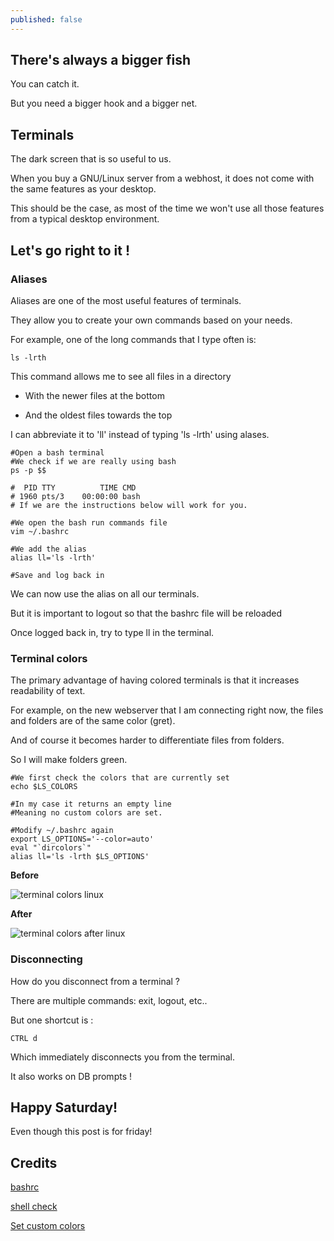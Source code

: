 ```yaml
---
published: false
---
```

## There's always a bigger fish

You can catch it.

But you need a bigger hook and a bigger net.


## Terminals
The dark screen that is so useful to us.

When you buy a GNU/Linux server from a webhost, it does not come with the same features as your desktop.

This should be the case, as most of the time we won't use all those features from a typical desktop environment.

## Let's go right to it !
### Aliases
Aliases are one of the most useful features of terminals.

They allow you to create your own commands based on your needs.

For example, one of the long commands that I type often is:
```
ls -lrth
```

This command allows me to see all files in a directory

- With the newer files at the bottom

- And the oldest files towards the top

I can abbreviate it to 'll' instead of typing 'ls -lrth' using alases.

```
#Open a bash terminal
#We check if we are really using bash
ps -p $$ 

#  PID TTY          TIME CMD
# 1960 pts/3    00:00:00 bash
# If we are the instructions below will work for you.

#We open the bash run commands file
vim ~/.bashrc

#We add the alias
alias ll='ls -lrth'

#Save and log back in
```

We can now use the alias on all our terminals.

But it is important to logout so that the bashrc file will be reloaded

Once logged back in, try to type ll in the terminal.

### Terminal colors
The primary advantage of having colored terminals is that it increases readability of text.

For example, on the new webserver that I am connecting right now, the files and folders are of the same color (gret).

And of course it becomes harder to differentiate files from folders.

So I will make folders green.

```
#We first check the colors that are currently set
echo $LS_COLORS

#In my case it returns an empty line
#Meaning no custom colors are set.

#Modify ~/.bashrc again
export LS_OPTIONS='--color=auto'
eval "`dircolors`"
alias ll='ls -lrth $LS_OPTIONS'
```

**Before**

![terminal colors linux](https://github.com/codarrenvelvindron/codarrenvelvindron.github.io/raw/master/images/before_ll.png)

**After**

![terminal colors after linux](https://github.com/codarrenvelvindron/codarrenvelvindron.github.io/raw/master/images/after_ll.png)


### Disconnecting
How do you disconnect from a terminal ?

There are multiple commands: exit, logout, etc..

But one shortcut is : 
```
CTRL d
```
Which immediately disconnects you from the terminal.

It also works on DB prompts !


## Happy Saturday!
Even though this post is for friday!

## Credits
[bashrc](https://superuser.com/questions/173165/what-does-the-rc-in-bashrc-etc-mean)

[shell check](https://www.cyberciti.biz/tips/how-do-i-find-out-what-shell-im-using.html)

[Set custom colors](https://www.howtogeek.com/307899/how-to-change-the-colors-of-directories-and-files-in-the-ls-command/)